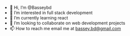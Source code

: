 - 👋 Hi, I’m @Basseybd
- 👀 I’m interested in full stack development 
- 🌱 I’m currently learning react
- 💞️ I’m looking to collaborate on web development projects
- 📫 How to reach me email me at bassey.bd@gmail.com

<!---
Basseybd/Basseybd is a ✨ special ✨ repository because its `README.md` (this file) appears on your GitHub profile.
You can click the Preview link to take a look at your changes.
--->
